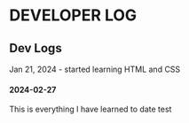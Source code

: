 # DEVELOPER LOG

## Dev Logs
Jan 21, 2024 - started learning HTML and CSS
#### 2024-02-27
 This is everything I have learned to date
 test
